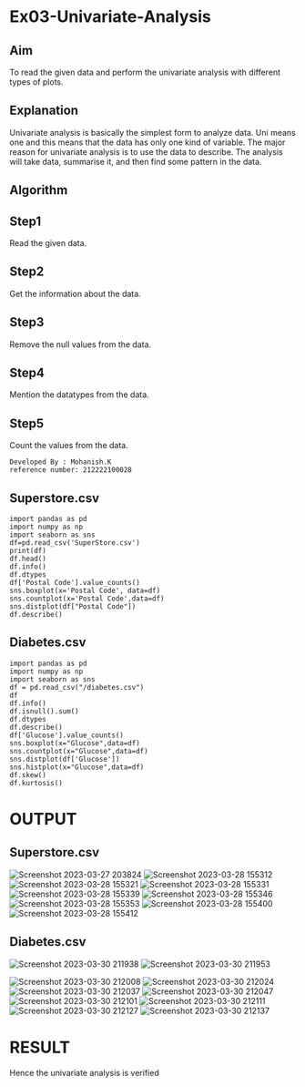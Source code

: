 # Ex03-Univariate-Analysis
## Aim
To read the given data and perform the univariate analysis with different types of plots.

## Explanation
Univariate analysis is basically the simplest form to analyze data. Uni means one and this means that the data has only one kind of variable. The major reason for univariate analysis is to use the data to describe. The analysis will take data, summarise it, and then find some pattern in the data.

## Algorithm
## Step1
Read the given data.

## Step2
Get the information about the data.

## Step3
Remove the null values from the data.

## Step4
Mention the datatypes from the data.

## Step5
Count the values from the data.
```
Developed By : Mohanish.K
reference number: 212222100028
```
## Superstore.csv
```
import pandas as pd
import numpy as np
import seaborn as sns
df=pd.read_csv('SuperStore.csv')
print(df)
df.head()
df.info()
df.dtypes
df['Postal Code'].value_counts()
sns.boxplot(x='Postal Code', data=df)
sns.countplot(x='Postal Code',data=df)
sns.distplot(df["Postal Code"])
df.describe()
```

## Diabetes.csv
```
import pandas as pd
import numpy as np
import seaborn as sns
df = pd.read_csv("/diabetes.csv")
df
df.info()
df.isnull().sum()
df.dtypes
df.describe()
df['Glucose'].value_counts()
sns.boxplot(x="Glucose",data=df)
sns.countplot(x="Glucose",data=df)
sns.distplot(df['Glucose'])
sns.histplot(x="Glucose",data=df)
df.skew()
df.kurtosis()
```
# OUTPUT
## Superstore.csv

![Screenshot 2023-03-27 203824](https://user-images.githubusercontent.com/118680410/228207821-4c5919f1-2ef7-4c93-89fe-10e0d11c530a.png)
![Screenshot 2023-03-28 155312](https://user-images.githubusercontent.com/118680410/228207826-a8c4eede-6fc5-4fbf-b7ec-23f1b49917b7.png)
![Screenshot 2023-03-28 155321](https://user-images.githubusercontent.com/118680410/228207836-624685a0-434e-4d37-9204-ed2351b96b07.png)
![Screenshot 2023-03-28 155331](https://user-images.githubusercontent.com/118680410/228207841-16c5791c-9fa3-4e75-9a82-3688e6cd80c8.png)
![Screenshot 2023-03-28 155339](https://user-images.githubusercontent.com/118680410/228207844-26a4e0ee-4b72-4ae7-86aa-b3498290fc69.png)
![Screenshot 2023-03-28 155346](https://user-images.githubusercontent.com/118680410/228207850-78aa3991-ecbc-407d-9fff-a663ffa780f6.png)
![Screenshot 2023-03-28 155353](https://user-images.githubusercontent.com/118680410/228207853-f70cc0bb-b67a-4e4f-a770-b4e23ce064ab.png)
![Screenshot 2023-03-28 155400](https://user-images.githubusercontent.com/118680410/228207859-9db566f0-268b-4e82-a056-1b7466ddead5.png)
![Screenshot 2023-03-28 155412](https://user-images.githubusercontent.com/118680410/228207862-c616fd40-ea50-4ccc-82ff-6ae1c394be55.png)

## Diabetes.csv

![Screenshot 2023-03-30 211938](https://user-images.githubusercontent.com/118680410/228897098-9b03b1fb-2e9e-4a5c-8629-f1321503f78c.png)
![Screenshot 2023-03-30 211953](https://user-images.githubusercontent.com/118680410/228897290-c32a6b68-99c7-464c-adf1-c943222bab52.png)

![Screenshot 2023-03-30 212008](https://user-images.githubusercontent.com/118680410/228897321-3afa4c14-bac9-460c-86eb-4b569f1140fb.png)
![Screenshot 2023-03-30 212024](https://user-images.githubusercontent.com/118680410/228897343-9b533df9-5808-41ba-b926-a6c368a560b7.png)
![Screenshot 2023-03-30 212037](https://user-images.githubusercontent.com/118680410/228897356-1d8ad723-96f1-4ca2-9abb-dabb003bc0a3.png)
![Screenshot 2023-03-30 212047](https://user-images.githubusercontent.com/118680410/228897410-eb383e4d-6785-45d9-8ab3-3721edde23bd.png)
![Screenshot 2023-03-30 212101](https://user-images.githubusercontent.com/118680410/228897476-8d958b34-2f05-44cf-9eb7-14cec6e69b3a.png)
![Screenshot 2023-03-30 212111](https://user-images.githubusercontent.com/118680410/228897549-056925e3-9be1-4e64-8b9d-a6063c5da099.png)
![Screenshot 2023-03-30 212127](https://user-images.githubusercontent.com/118680410/228897590-b123a0d1-93de-457a-8bf7-0e92f1f24cdd.png)
![Screenshot 2023-03-30 212137](https://user-images.githubusercontent.com/118680410/228897642-560def56-cb8e-4359-bad2-1e2f03d159ed.png)
# RESULT
Hence the univariate analysis is verified
